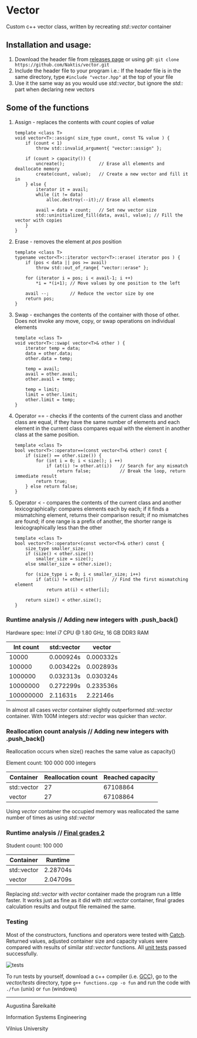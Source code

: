 # Vector
Custom c++ vector class, written by recreating *std::vector* container

## Installation and usage:

 1. Download the header file from [releases page](https://github.com/Naktis/vector/releases) or using *git*:
    `git clone https://github.com/Naktis/vector.git`
 2. Include the header file to your program
    i.e.: If the header file is in the same directory, type `#include "vector.hpp"` at the top of your file
 3. Use it the same way as you would use *std::vector*, but ignore the *std::* part when declaring new vectors

## Some of the functions
 1. Assign - replaces the contents with *count* copies of *value*
    ```
    template <class T> 
    void vector<T>::assign( size_type count, const T& value ) {
        if (count < 1)
            throw std::invalid_argument{ "vector::assign" };

        if (count > capacity()) {
            uncreate();             // Erase all elements and deallocate memory
            create(count, value);   // Create a new vector and fill it in
        } else {
            iterator it = avail;
            while (it != data)            
                alloc.destroy(--it);// Erase all elements

            avail = data + count;   // Set new vector size
            std::uninitialized_fill(data, avail, value); // Fill the vector with copies
        }
    }
    ```
 2. Erase - removes the element at *pos* position
    ```
    template <class T> 
    typename vector<T>::iterator vector<T>::erase( iterator pos ) {
        if (pos < data || pos >= avail)
            throw std::out_of_range{ "vector::erase" };

        for (iterator i = pos; i < avail-1; i ++)
            *i = *(i+1); // Move values by one position to the left

        avail --;        // Reduce the vector size by one
        return pos;
    }
    ```
 3. Swap - exchanges the contents of the container with those of other. Does not invoke any move, copy, or swap operations on individual elements
    ```
    template <class T>
    void vector<T>::swap( vector<T>& other ) {
        iterator temp = data;
        data = other.data;
        other.data = temp;

        temp = avail;
        avail = other.avail;
        other.avail = temp;

        temp = limit;
        limit = other.limit;
        other.limit = temp;
    }
    ```
 4. Operator == - checks if the contents of the current class and another class are equal, if they have the same number of elements and each element in the current class compares equal with the element in another class at the same position.
    ```
    template <class T>
    bool vector<T>::operator==(const vector<T>& other) const {
        if (size() == other.size()) {
            for (int i = 0; i < size(); i ++)
                if (at(i) != other.at(i))   // Search for any mismatch
                    return false;           // Break the loop, return immediate result
            return true;
        } else return false;
    }
    ```
 5. Operator < - compares the contents of the current class and another lexicographically: compares elements each by each; if it finds a mismatching element, returns their comparison result; if no mismatches are found; if one range is a prefix of another, the shorter range is lexicographically less than the other
    ```
    template <class T>
    bool vector<T>::operator<(const vector<T>& other) const {
        size_type smaller_size;
        if (size() < other.size())
            smaller_size = size();
        else smaller_size = other.size();

        for (size_type i = 0; i < smaller_size; i++)
            if (at(i) != other[i])       // Find the first mismatching element
                return at(i) < other[i];

        return size() < other.size();
    }
    ```

### Runtime analysis // Adding new integers with .push_back()
Hardware spec: Intel i7 CPU @ 1.80 GHz, 16 GB DDR3 RAM

| Int count | std::vector | vector    |
| --------- | ----------- | --------- |
| 10000     | 0.000924s   | 0.000332s |
| 100000    | 0.003422s   | 0.002893s |
| 1000000   | 0.032313s   | 0.030324s |
| 10000000  | 0.272299s   | 0.233536s |
| 100000000 | 2.11631s    | 2.22146s  |

In almost all cases *vector* container slightly outperformed *std::vector* container. With 100M integers *std::vector* was quicker than *vector*.

### Reallocation count analysis // Adding new integers with .push_back()

Reallocation occurs when size() reaches the same value as capacity()

Element count: 100 000 000 integers

| Container   | Reallocation count | Reached capacity |
| ----------- | ------------------ | ---------------- |
| std::vector | 27                 | 67108864         |
| vector      | 27                 | 67108864         |

Using *vector* container the occupied memory was reallocated the same number of times as using *std::vector*

### Runtime analysis // [Final grades 2](https://github.com/Naktis/final-grades-2)

Student count: 100 000

| Container   | Runtime  |
| ----------- | -------- |
| std::vector | 2.28704s |
| vector      | 2.04709s |

Replacing *std::vector* with *vector* container made the program run a little faster. It works just as fine as it did with *std::vector* container, final grades calculation results and output file remained the same.

### Testing

Most of the constructors, functions and operators were tested with [Catch](https://github.com/catchorg/Catch2). Returned values, adjusted container size and capacity values were compared with results of similar *std::vector* functions. All [unit tests](tests/functions.cpp) passed successfully.

![tests](https://i.imgur.com/nOrFf0a.jpg)

To run tests by yourself, download a c++ compiler (i.e. [GCC](https://gcc.gnu.org/)), go to the *vector/tests* directory, type `g++ functions.cpp -o fun` and run the code with `./fun` (unix) or `fun` (windows)



------------

Augustina Šareikaitė

Information Systems Engineering

Vilnius University

